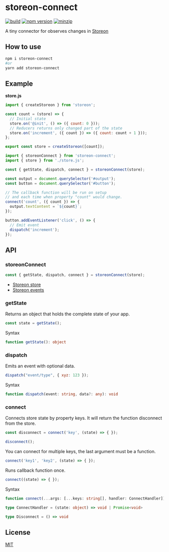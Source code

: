 # storeon-connect

[![build](https://github.com/shoonia/storeon-connect/actions/workflows/ci.yml/badge.svg)](https://github.com/shoonia/storeon-connect/actions/workflows/ci.yml)
[![npm version](https://badgen.net/npm/v/storeon-connect)](https://www.npmjs.com/package/storeon-connect)
[![minzip](https://badgen.net/bundlephobia/minzip/storeon-connect)](https://bundlephobia.com/result?p=storeon-connect)

A tiny connector for observes changes in [Storeon](https://github.com/storeon/storeon)

## How to use

```bash
npm i storeon-connect
#or
yarn add storeon-connect
```

## Example

**store.js**

```js
import { createStoreon } from 'storeon';

const count = (store) => {
  // Initial state
  store.on('@init', () => ({ count: 0 }));
  // Reducers returns only changed part of the state
  store.on('increment', ({ count }) => ({ count: count + 1 }));
};

export const store = createStoreon([count]);
```

```js
import { storeonConnect } from 'storeon-connect';
import { store } from './store.js';

const { getState, dispatch, connect } = storeonConnect(store);

const output = document.querySelector('#output');
const button = document.querySelector('#button');

// The callback function will be run on setup
// and each time when property "count" would change.
connect('count', ({ count }) => {
  output.textContent = `${count}`;
});

button.addEventListener('click', () => {
  // Emit event
  dispatch('increment');
});
```

## API

### storeonConnect

```js
const { getState, dispatch, connect } = storeonConnect(store);
```

- [Storeon store](https://github.com/storeon/storeon#store)
- [Storeon events](https://github.com/storeon/storeon#events)

### getState

Returns an object that holds the complete state of your app.

```js
const state = getState();
```

Syntax

```ts
function getState(): object
```

### dispatch

Emits an event with optional data.

```js
dispatch("event/type", { xyz: 123 });
```

Syntax

```ts
function dispatch(event: string, data?: any): void
```

### connect

Connects store state by property keys. It will return the function disconnect from the store.

```js
const disconnect = connect('key', (state) => { });

disconnect();
```

You can connect for multiple keys, the last argument must be a function.

```js
connect('key1', 'key2', (state) => { });
```

Runs callback function once.

```js
connect((state) => { });
```

Syntax

```ts
function connect(...args: [...keys: string[], handler: ConnectHandler]): Disconnect

type ConnectHandler = (state: object) => void | Promise<void>

type Disconnect = () => void
```

## License

[MIT](./LICENSE)
